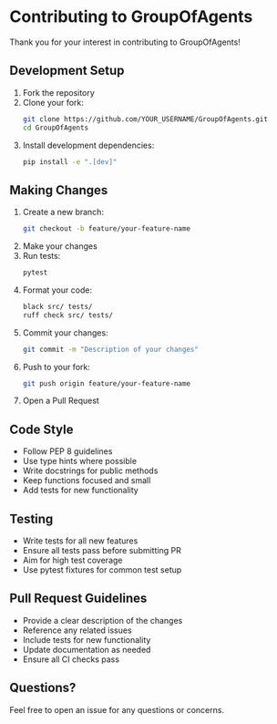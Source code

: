 # Contributing to GroupOfAgents

Thank you for your interest in contributing to GroupOfAgents!

## Development Setup

1. Fork the repository
2. Clone your fork:
   ```bash
   git clone https://github.com/YOUR_USERNAME/GroupOfAgents.git
   cd GroupOfAgents
   ```
3. Install development dependencies:
   ```bash
   pip install -e ".[dev]"
   ```

## Making Changes

1. Create a new branch:
   ```bash
   git checkout -b feature/your-feature-name
   ```
2. Make your changes
3. Run tests:
   ```bash
   pytest
   ```
4. Format your code:
   ```bash
   black src/ tests/
   ruff check src/ tests/
   ```
5. Commit your changes:
   ```bash
   git commit -m "Description of your changes"
   ```
6. Push to your fork:
   ```bash
   git push origin feature/your-feature-name
   ```
7. Open a Pull Request

## Code Style

- Follow PEP 8 guidelines
- Use type hints where possible
- Write docstrings for public methods
- Keep functions focused and small
- Add tests for new functionality

## Testing

- Write tests for all new features
- Ensure all tests pass before submitting PR
- Aim for high test coverage
- Use pytest fixtures for common test setup

## Pull Request Guidelines

- Provide a clear description of the changes
- Reference any related issues
- Include tests for new functionality
- Update documentation as needed
- Ensure all CI checks pass

## Questions?

Feel free to open an issue for any questions or concerns.
